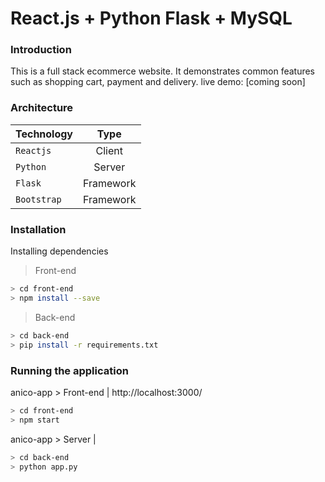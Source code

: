 # React.js + Python Flask + MySQL

### Introduction
This is a full stack ecommerce website. It demonstrates common features such as shopping cart, payment and delivery. 
live demo: [coming soon]

### Architecture
| Technology   | Type           | 
| ------------- |:-------------:
| `Reactjs`     | Client | 
| `Python`     | Server      |  
| `Flask`     | Framework      |  
| `Bootstrap`     | Framework      |  


### Installation
Installing dependencies 
> Front-end
```sh
> cd front-end
> npm install --save
```
> Back-end
```sh
> cd back-end
> pip install -r requirements.txt
```

### Running the application
anico-app > Front-end | http://localhost:3000/
```sh
> cd front-end
> npm start
```

anico-app > Server | 
```sh
> cd back-end
> python app.py
```


